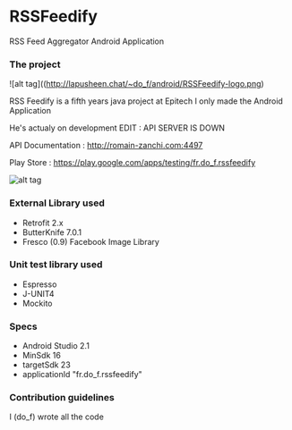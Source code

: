 # RSSFeedify
RSS Feed Aggregator Android Application

### The project ###

![alt tag]((http://lapusheen.chat/~do_f/android/RSSFeedify-logo.png)

RSS Feedify is a fifth years java project at Epitech
I only made the Android Application

He's actualy on development
EDIT : API SERVER IS DOWN

API Documentation : http://romain-zanchi.com:4497

Play Store : https://play.google.com/apps/testing/fr.do_f.rssfeedify

![alt tag](http://lapusheen.chat/~do_f/android/RSSFeedify-group.png)

### External Library used ###

* Retrofit 2.x
* ButterKnife 7.0.1
* Fresco (0.9) Facebook Image Library

### Unit test library used ###

* Espresso
* J-UNIT4
* Mockito

### Specs ###

* Android Studio 2.1
* MinSdk 16
* targetSdk 23
* applicationId "fr.do_f.rssfeedify"

### Contribution guidelines ###

I (do_f) wrote all the code
